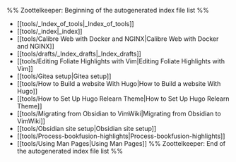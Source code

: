 %% Zoottelkeeper: Beginning of the autogenerated index file list  %%
-  [[tools/_Index_of_tools|_Index_of_tools]]
-  [[tools/_index|_index]]
-  [[tools/Calibre Web with Docker and NGINX|Calibre Web with Docker and NGINX]]
-  [[tools/drafts/_Index_drafts|_Index_drafts]]
-  [[tools/Editing Foliate Highlights with Vim|Editing Foliate Highlights with Vim]]
-  [[tools/Gitea setup|Gitea setup]]
-  [[tools/How to Build a website With Hugo|How to Build a website With Hugo]]
-  [[tools/How to Set Up Hugo Relearn Theme|How to Set Up Hugo Relearn Theme]]
-  [[tools/Migrating from Obsidian to VimWiki|Migrating from Obsidian to VimWiki]]
-  [[tools/Obsidian site setup|Obsidian site setup]]
-  [[tools/Process-bookfusion-highlights|Process-bookfusion-highlights]]
-  [[tools/Using Man Pages|Using Man Pages]]
%% Zoottelkeeper: End of the autogenerated index file list  %%
